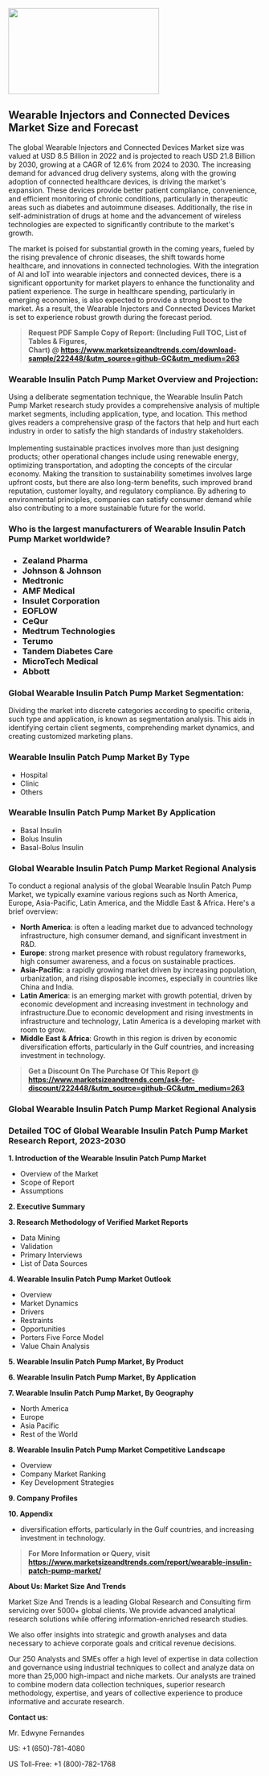 <p><img class="alignnone size-medium wp-image-20088" src="https://ffe5etoiles.com/wp-content/uploads/2024/12/MST1-300x171.png" alt="" width="300" height="171" /></p><h2>Wearable Injectors and Connected Devices Market Size and Forecast</h2><p>The global Wearable Injectors and Connected Devices Market size was valued at USD 8.5 Billion in 2022 and is projected to reach USD 21.8 Billion by 2030, growing at a CAGR of 12.6% from 2024 to 2030. The increasing demand for advanced drug delivery systems, along with the growing adoption of connected healthcare devices, is driving the market's expansion. These devices provide better patient compliance, convenience, and efficient monitoring of chronic conditions, particularly in therapeutic areas such as diabetes and autoimmune diseases. Additionally, the rise in self-administration of drugs at home and the advancement of wireless technologies are expected to significantly contribute to the market's growth.</p><p>The market is poised for substantial growth in the coming years, fueled by the rising prevalence of chronic diseases, the shift towards home healthcare, and innovations in connected technologies. With the integration of AI and IoT into wearable injectors and connected devices, there is a significant opportunity for market players to enhance the functionality and patient experience. The surge in healthcare spending, particularly in emerging economies, is also expected to provide a strong boost to the market. As a result, the Wearable Injectors and Connected Devices Market is set to experience robust growth during the forecast period.</p></p><blockquote id="" class=""><strong>Request PDF Sample Copy of Report: (Including Full TOC, List of Tables &amp; Figures, Chart)&nbsp;@&nbsp;<strong><a href="https://www.marketsizeandtrends.com/download-sample/222448/&utm_source=github-GC&utm_medium=263" target="_blank">https://www.marketsizeandtrends.com/download-sample/222448/&utm_source=github-GC&utm_medium=263</a></strong></strong></blockquote><h3 id="" class="">Wearable Insulin Patch Pump Market&nbsp;Overview and Projection:</h3><p id="" class="">Using a deliberate segmentation technique, the Wearable Insulin Patch Pump Market research study provides a comprehensive analysis of multiple market segments, including application, type, and location. This method gives readers a comprehensive grasp of the factors that help and hurt each industry in order to satisfy the high standards of industry stakeholders. <br /> <br />Implementing sustainable practices involves more than just designing products; other operational changes include using renewable energy, optimizing transportation, and adopting the concepts of the circular economy. Making the transition to sustainability sometimes involves large upfront costs, but there are also long-term benefits, such improved brand reputation, customer loyalty, and regulatory compliance. By adhering to environmental principles, companies can satisfy consumer demand while also contributing to a more sustainable future for the world.</p><h3 id="" class="">Who is the largest manufacturers of&nbsp;Wearable Insulin Patch Pump Market worldwide?</h3><h3 class=""><p><ul><li>Zealand Pharma </li><li> Johnson & Johnson </li><li> Medtronic </li><li> AMF Medical </li><li> Insulet Corporation </li><li> EOFLOW </li><li> CeQur </li><li> Medtrum Technologies </li><li> Terumo </li><li> Tandem Diabetes Care </li><li> MicroTech Medical </li><li> Abbott</li></ul></p></h3><h3 id="" class="">Global&nbsp;Wearable Insulin Patch Pump Market Segmentation:</h3><p id="" class="">Dividing the market into discrete categories according to specific criteria, such type and application, is known as segmentation analysis. This aids in identifying certain client segments, comprehending market dynamics, and creating customized marketing plans.</p><h3 id="" class="">Wearable Insulin Patch Pump Market&nbsp;By Type</h3><p><p><ul><li>Hospital</li><li> Clinic</li><li> Others</p></li></ul></p></p><h3 id="" class="">Wearable Insulin Patch Pump Market&nbsp;By Application</h3><p class=""><p><ul><li>Basal Insulin</li><li> Bolus Insulin</li><li> Basal-Bolus Insulin</li></ul></p></p><h3 id="" class="">Global Wearable Insulin Patch Pump Market Regional Analysis</h3><p id="" class="">To conduct a regional analysis of the global Wearable Insulin Patch Pump Market, we typically examine various regions such as North America, Europe, Asia-Pacific, Latin America, and the Middle East &amp; Africa. Here's a brief overview:</p><ul><li><strong>North America</strong>: is often a leading market due to advanced technology infrastructure, high consumer demand, and significant investment in R&amp;D.</li><li><strong>Europe</strong>: strong market presence with robust regulatory frameworks, high consumer awareness, and a focus on sustainable practices.</li><li><strong>Asia-Pacific</strong>: a rapidly growing market driven by increasing population, urbanization, and rising disposable incomes, especially in countries like China and India.</li><li><strong>Latin America</strong>: is an emerging market with growth potential, driven by economic development and increasing investment in technology and infrastructure.Due to economic development and rising investments in infrastructure and technology, Latin America is a developing market with room to grow.</li><li><strong>Middle East &amp; Africa</strong>: Growth in this region is driven by economic diversification efforts, particularly in the Gulf countries, and increasing investment in technology.</li></ul><blockquote id="" class=""><strong>Get a Discount On The Purchase Of This Report @ <strong><a href="https://www.marketsizeandtrends.com/ask-for-discount/222448/&utm_source=github-GC&utm_medium=263" target="_blank">https://www.marketsizeandtrends.com/ask-for-discount/222448/&utm_source=github-GC&utm_medium=263</a></strong></strong></blockquote><h3 id="" class="">Global Wearable Insulin Patch Pump Market Regional Analysis</h3><h3 id="" class="">Detailed TOC of Global Wearable Insulin Patch Pump Market Research Report, 2023-2030</h3><p id="" class=""><strong>1. Introduction of the Wearable Insulin Patch Pump Market</strong></p><ul><li>Overview of the Market</li><li>Scope of Report</li><li>Assumptions</li></ul><p id="" class=""><strong>2. Executive Summary</strong></p><p id="" class=""><strong>3. Research Methodology of Verified Market Reports</strong></p><ul><li>Data Mining</li><li>Validation</li><li>Primary Interviews</li><li>List of Data Sources</li></ul><p id="" class=""><strong>4. Wearable Insulin Patch Pump Market Outlook</strong></p><ul><li>Overview</li><li>Market Dynamics</li><li>Drivers</li><li>Restraints</li><li>Opportunities</li><li>Porters Five Force Model</li><li>Value Chain Analysis</li></ul><p id="" class=""><strong>5. Wearable Insulin Patch Pump Market, By Product</strong></p><p id="" class=""><strong>6. Wearable Insulin Patch Pump Market, By Application</strong></p><p id="" class=""><strong>7. Wearable Insulin Patch Pump Market, By Geography</strong></p><ul><li>North America</li><li>Europe</li><li>Asia Pacific</li><li>Rest of the World</li></ul><p id="" class=""><strong>8. Wearable Insulin Patch Pump Market Competitive Landscape</strong></p><ul><li>Overview</li><li>Company Market Ranking</li><li>Key Development Strategies</li></ul><p id="" class=""><strong>9. Company Profiles</strong></p><p id="" class=""><strong>10. Appendix</strong></p><ul><li>diversification efforts, particularly in the Gulf countries, and increasing investment in technology.</li></ul><blockquote id="" class=""><strong>For More Information or Query, visit <strong><strong><a href="https://www.marketsizeandtrends.com/report/wearable-insulin-patch-pump-market/" target="_blank">https://www.marketsizeandtrends.com/report/wearable-insulin-patch-pump-market/</a></strong></strong></strong></blockquote><p id="" class=""><strong>About Us: Market Size And Trends</strong></p><p id="" class="">Market Size And Trends is a leading Global Research and Consulting firm servicing over 5000+ global clients. We provide advanced analytical research solutions while offering information-enriched research studies.</p><p id="" class="">We also offer insights into strategic and growth analyses and data necessary to achieve corporate goals and critical revenue decisions.</p><p id="" class="">Our 250 Analysts and SMEs offer a high level of expertise in data collection and governance using industrial techniques to collect and analyze data on more than 25,000 high-impact and niche markets. Our analysts are trained to combine modern data collection techniques, superior research methodology, expertise, and years of collective experience to produce informative and accurate research.</p><p id="" class=""><strong>Contact us:</strong></p><p id="" class="">Mr. Edwyne Fernandes</p><p id="" class="">US: +1 (650)-781-4080</p><p id="" class="">US Toll-Free: +1 (800)-782-1768</p>

